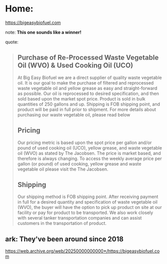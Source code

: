 # Home:
https://bigeasybiofuel.com

note: **This one sounds like a winner!**

quote:
>## Purchase of Re-Processed Waste Vegetable Oil (WVO) & Used Cooking Oil (UCO)
>At Big Easy Biofuel we are a direct supplier of quality waste vegetable oil. It is our goal to make the purchase of filtered and reprocessed waste vegetable oil and yellow grease as easy and straight-forward as possible. Our oil is reprocessed to desired specification, and then sold based upon the market spot price. Product is sold in bulk quantities of 250 gallons and up. Shipping is FOB shipping point, and product will be paid in full prior to shipment. For more details about purchasing our waste vegetable oil, please read below
>
>## Pricing
>Our pricing metric is based upon the spot price per gallon and/or pound of used cooking oil (UCO), yellow grease, and waste vegetable oil (WVO) as stated by The Jacobsen. The price is market based, and therefore is always changing. To access the weekly average price per gallon (or pound) of used cooking, yellow grease and waste vegetable oil please visit the The Jacobsen.
>
>## Shipping
>Our shipping method is FOB shipping point. After receiving payment in full for a desired quantity and specification of waste vegetable oil (WVO), the buyer will have the option to pick up product on site at our facility or pay for product to be transported. We also work closely with several tanker transportation companies and can assist customers in the transportation of product.

## ark: They've been around since 2018
https://web.archive.org/web/20250000000000*/https://bigeasybiofuel.com
